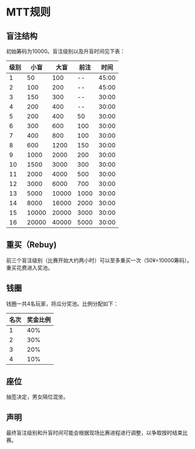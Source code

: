 # MTT规则
## 盲注结构
初始筹码为10000。盲注级别以及升盲时间见下表：

| 级别 | 小盲  | 大盲  | 前注 | 时间  |
|-------|-------|-------|------|-------|
| 1     | 50    | 100   | --   | 45:00 |
| 2     | 100   | 200   | --   | 45:00 |
| 3     | 150   | 300   | --   | 30:00 |
| 4     | 200   | 400   | --   | 30:00 |
| 5     | 200   | 400   | 50   | 30:00 |
| 6     | 300   | 600   | 100  | 30:00 |
| 7     | 400   | 800   | 100  | 30:00 |
| 8     | 600   | 1200  | 150  | 30:00 |
| 9     | 1000  | 2000  | 200  | 30:00 |
| 10    | 1500  | 3000  | 300  | 30:00 |
| 11    | 2000  | 4000  | 500  | 30:00 |
| 12    | 3000  | 6000  | 700  | 30:00 |
| 13    | 5000  | 10000 | 1000 | 30:00 |
| 14    | 8000  | 16000 | 2000 | 30:00 |
| 15    | 10000 | 20000 | 3000 | 30:00 |
| 16    | 20000 | 40000 | 5000 | 30:00 |

## 重买（Rebuy)
前三个盲注级别（比赛开始大约两小时）可以至多重买一次（50¥=10000筹码）。重买花费进入奖池。
## 钱圈
钱圈一共4名玩家，将瓜分奖池。比例分配如下：

| 名次 | 奖金比例 |
|------|----------|
| 1    | 40%      |
| 2    | 30%      |
| 3    | 20%      |
| 4    | 10%      |

## 座位
抽签决定，男女隔位混坐。
## 声明
最终盲注级别和升盲时间可能会根据现场比赛进程进行调整，以争取按时结束比赛。
